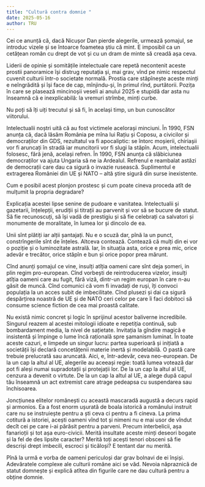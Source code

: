 ```yaml
---
title: "Cultură contra domnie "
date: 2025-05-16
author: TRU
---
```


Cei ce anunță că, dacă Nicușor Dan pierde alegerile, urmează șomajul, se introduc vizele și se întoarce foametea știu că mint. E imposibil ca un cetățean român cu drept de vot și cu un dram de minte să creadă așa ceva.
 
Liderii de opinie și somitățile intelectuale care repetă necontenit aceste prostii panoramice își distrug reputația și, mai grav, vînd pe nimic respectul cuvenit culturii într-o societate normală. Prostia care stăpînește aceste minți e neîngrădită și își face de cap, mînjindu-și, în primul rînd, purtătorii. Pozița în care se plasează mincinoșii veseli ai anului 2025 e stupidă dar asta nu înseamnă că e inexplicabilă: la vremuri strîmbe, minți curbe.
 
Nu poți să îți uiți trecutul și să fi, în același timp, un bun cunoscător viitorului.
 
Intelectualii noștri uită că au fost victimele acelorași minciuni. În 1990, FSN anunța că, dacă lăsăm România pe mîna lui Rațiu și Coposu, a civicilor și democraților din GDS, rezultatul va fi apocaliptic: se întorc moșierii, chiriașii vor fi aruncați în stradă iar muncitorii vor fi slugi la stăpîn. Acum, intelectualii folosesc, fără jenă, același refren. În 1990, FSN anunța că slăbiciunea democraților va ajuta Ungaria să ne ia Ardealul. Refrenul e reambalat astăzi de democrații care dau ca sigură o invazie rusească. Suplimentul e extragerea României din UE și NATO – altă știre sigură din surse inexistente.
 
Cum e posibil acest plonjon prostesc și cum poate cineva proceda atît de mulțumit la propria degradare?
 
Explicația acestei lipse senine de pudoare e vanitatea. Intelectualii și gazetarii, înțelepții, erudiții și titrații au parvenit și vor să se bucure de statut. Să fie recunoscuți, să își vadă de prestigiu și să fie celebrați ca salvatori și monumente de moralitate, în lumea lor și dincolo de ea.
 
Unii sînt plătiți iar alții șantajați. Nu e o scuză dar, pînă la un punct, constrîngerile sînt de înțeles. Altceva contează. Contează că mulți din ei vor o poziție și o luminozitate astrală. Iar, în situația asta, orice e prea mic, orice adevăr e trecător, orice stăpîn e bun și orice popor prea mărunt.
 
Cînd anunți șomajul ce vine, insulți atîția oameni care sînt deja șomeri, in plin regim pro-european. Cînd vorbești de reintroducerea vizelor, insulți atîția oameni care au fugit, fără viză, dintr-un regim europan în care n-au găsit de muncă. Cînd comunici că vom fi invadați de ruși, îți convoci populația la un acces subit de imbecilitate. Cînd plusezi și dai ca sigură despărțirea noastră de UE și de NATO ceri celor pe care îi faci dobitoci să consume science fiction de cea mai proastă calitate.
 
Nu există nimic concret și logic în sprijinul acestor baliverne incredibile. Singurul reazem al acestei mitologii idioate e repetiția continuă, sub bombardament media, la nivel de sațietate. Invitația la gîndire magică e insistentă și împinge o lume încă rațională spre șamanism luminat. În toate aceste cazuri, e limpede un singur lucru: partea superioară și inițiată a societății își declară concetățenii materie inertă și modelabilă. O pastă care trebuie prelucrată sau aruncată. Aici, e, într-adevăr, ceva neo-european. De la un cap la altul al UE, alegerile au aceeași regie: toată lumea votează dar pot fi aleși numai supradotații și protejații lor. De la un cap la altul al UE, cenzura a devenit o virtute. De la un cap la altul al UE, a alege după capul tău înseamnă un act extremist care atrage pedeapsa cu suspendarea sau închisoarea.        

Joncțiunea elitelor românești cu această mascaradă augustă a decurs rapid și armonios. Ea a fost enorm ușurată de  boala istorică a românului instruit care nu se instruiește pentru a ști ceva ci pentru a fi cineva. La prima cotitură a istoriei, acești oameni vînd tot și nimeni nu e mai usor de vîndut decît cei pe care i-ai părăsit pentru a parveni. Precum interbelicii, așa fanarioții și tot așa euro-civicii.
Merită insultate aceste minți deseori bogate și la fel de des lipsite caracter? Merită toți acești tenori obsceni să fie descriși drept imbecili, escroci și ticăloși? E tentant dar nu merită.
 
Pînă la urmă e vorba de oameni periculoși dar grav bolnavi de ei înșiși. Adevăratele complexe ale culturii române aici se văd. Nevoia năpraznică de statut domnește și explică atîtea din figurile care ne dau cultură pentru a obține domnie.
 
